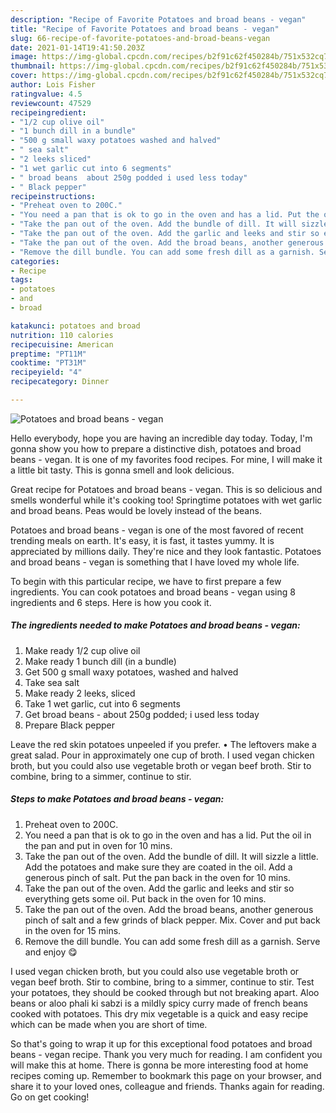 ```yaml
---
description: "Recipe of Favorite Potatoes and broad beans - vegan"
title: "Recipe of Favorite Potatoes and broad beans - vegan"
slug: 66-recipe-of-favorite-potatoes-and-broad-beans-vegan
date: 2021-01-14T19:41:50.203Z
image: https://img-global.cpcdn.com/recipes/b2f91c62f450284b/751x532cq70/potatoes-and-broad-beans-vegan-recipe-main-photo.jpg
thumbnail: https://img-global.cpcdn.com/recipes/b2f91c62f450284b/751x532cq70/potatoes-and-broad-beans-vegan-recipe-main-photo.jpg
cover: https://img-global.cpcdn.com/recipes/b2f91c62f450284b/751x532cq70/potatoes-and-broad-beans-vegan-recipe-main-photo.jpg
author: Lois Fisher
ratingvalue: 4.5
reviewcount: 47529
recipeingredient:
- "1/2 cup olive oil"
- "1 bunch dill in a bundle"
- "500 g small waxy potatoes washed and halved"
- " sea salt"
- "2 leeks sliced"
- "1 wet garlic cut into 6 segments"
- " broad beans  about 250g podded i used less today"
- " Black pepper"
recipeinstructions:
- "Preheat oven to 200C."
- "You need a pan that is ok to go in the oven and has a lid. Put the oil in the pan and put in oven for 10 mins."
- "Take the pan out of the oven. Add the bundle of dill. It will sizzle a little. Add the potatoes and make sure they are coated in the oil. Add a generous pinch of salt. Put the pan back in the oven for 10 mins."
- "Take the pan out of the oven. Add the garlic and leeks and stir so everything gets some oil. Put back in the oven for 10 mins."
- "Take the pan out of the oven. Add the broad beans, another generous pinch of salt and a few grinds of black pepper. Mix. Cover and put back in the oven for 15 mins."
- "Remove the dill bundle. You can add some fresh dill as a garnish. Serve and enjoy 😋"
categories:
- Recipe
tags:
- potatoes
- and
- broad

katakunci: potatoes and broad 
nutrition: 110 calories
recipecuisine: American
preptime: "PT11M"
cooktime: "PT31M"
recipeyield: "4"
recipecategory: Dinner

---
```



![Potatoes and broad beans - vegan](https://img-global.cpcdn.com/recipes/b2f91c62f450284b/751x532cq70/potatoes-and-broad-beans-vegan-recipe-main-photo.jpg)

Hello everybody, hope you are having an incredible day today. Today, I'm gonna show you how to prepare a distinctive dish, potatoes and broad beans - vegan. It is one of my favorites food recipes. For mine, I will make it a little bit tasty. This is gonna smell and look delicious.

Great recipe for Potatoes and broad beans - vegan. This is so delicious and smells wonderful while it&#39;s cooking too! Springtime potatoes with wet garlic and broad beans. Peas would be lovely instead of the beans.

Potatoes and broad beans - vegan is one of the most favored of recent trending meals on earth. It's easy, it is fast, it tastes yummy. It is appreciated by millions daily. They're nice and they look fantastic. Potatoes and broad beans - vegan is something that I have loved my whole life.


To begin with this particular recipe, we have to first prepare a few ingredients. You can cook potatoes and broad beans - vegan using 8 ingredients and 6 steps. Here is how you cook it.

<!--inarticleads1-->

##### The ingredients needed to make Potatoes and broad beans - vegan:

1. Make ready 1/2 cup olive oil
1. Make ready 1 bunch dill (in a bundle)
1. Get 500 g small waxy potatoes, washed and halved
1. Take  sea salt
1. Make ready 2 leeks, sliced
1. Take 1 wet garlic, cut into 6 segments
1. Get  broad beans - about 250g podded; i used less today
1. Prepare  Black pepper


Leave the red skin potatoes unpeeled if you prefer. • The leftovers make a great salad. Pour in approximately one cup of broth. I used vegan chicken broth, but you could also use vegetable broth or vegan beef broth. Stir to combine, bring to a simmer, continue to stir. 

<!--inarticleads2-->

##### Steps to make Potatoes and broad beans - vegan:

1. Preheat oven to 200C.
1. You need a pan that is ok to go in the oven and has a lid. Put the oil in the pan and put in oven for 10 mins.
1. Take the pan out of the oven. Add the bundle of dill. It will sizzle a little. Add the potatoes and make sure they are coated in the oil. Add a generous pinch of salt. Put the pan back in the oven for 10 mins.
1. Take the pan out of the oven. Add the garlic and leeks and stir so everything gets some oil. Put back in the oven for 10 mins.
1. Take the pan out of the oven. Add the broad beans, another generous pinch of salt and a few grinds of black pepper. Mix. Cover and put back in the oven for 15 mins.
1. Remove the dill bundle. You can add some fresh dill as a garnish. Serve and enjoy 😋


I used vegan chicken broth, but you could also use vegetable broth or vegan beef broth. Stir to combine, bring to a simmer, continue to stir. Test your potatoes, they should be cooked through but not breaking apart. Aloo beans or aloo phali ki sabzi is a mildly spicy curry made of french beans cooked with potatoes. This dry mix vegetable is a quick and easy recipe which can be made when you are short of time. 

So that's going to wrap it up for this exceptional food potatoes and broad beans - vegan recipe. Thank you very much for reading. I am confident you will make this at home. There is gonna be more interesting food at home recipes coming up. Remember to bookmark this page on your browser, and share it to your loved ones, colleague and friends. Thanks again for reading. Go on get cooking!
